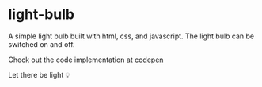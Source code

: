 # light-bulb
A simple light bulb built with html, css, and javascript. The light bulb can be switched 
on and off.

Check out the code implementation at [codepen](https://codepen.io/Codedken/pen/MWOPOBN)

Let there be light 💡
